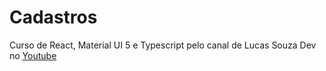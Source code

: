 # Cadastros
Curso de React, Material UI 5 e Typescript pelo canal de Lucas Souza Dev no [Youtube](https://www.youtube.com/watch?v=L5nJhLkvBxU)

